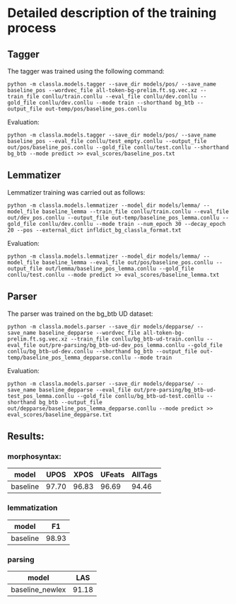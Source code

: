 # Detailed description of the training process




## Tagger

The tagger was trained using the following command:

```
python -m classla.models.tagger --save_dir models/pos/ --save_name baseline_pos --wordvec_file all-token-bg-prelim.ft.sg.vec.xz --train_file conllu/train.conllu --eval_file conllu/dev.conllu --gold_file conllu/dev.conllu --mode train --shorthand bg_btb --output_file out-temp/pos/baseline_pos.conllu
```


Evaluation:

```
python -m classla.models.tagger --save_dir models/pos/ --save_name baseline_pos --eval_file conllu/test_empty.conllu --output_file out/pos/baseline_pos.conllu --gold_file conllu/test.conllu --shorthand bg_btb --mode predict >> eval_scores/baseline_pos.txt
```

## Lemmatizer

Lemmatizer training was carried out as follows:


```
python -m classla.models.lemmatizer --model_dir models/lemma/ --model_file baseline_lemma --train_file conllu/train.conllu --eval_file out/dev_pos.conllu --output_file out-temp/baseline_pos_lemma.conllu --gold_file conllu/dev.conllu --mode train --num_epoch 30 --decay_epoch 20 --pos --external_dict infldict_bg_classla_format.txt
```

Evaluation:

```
python -m classla.models.lemmatizer --model_dir models/lemma/ --model_file baseline_lemma --eval_file out/pos/baseline_pos.conllu --output_file out/lemma/baseline_pos_lemma.conllu --gold_file conllu/test.conllu --mode predict >> eval_scores/baseline_lemma.txt
```

## Parser

The parser was trained on the bg_btb UD dataset:


```
python -m classla.models.parser --save_dir models/depparse/ --save_name baseline_depparse --wordvec_file all-token-bg-prelim.ft.sg.vec.xz --train_file conllu/bg_btb-ud-train.conllu --eval_file out/pre-parsing/bg_btb-ud-dev_pos_lemma.conllu --gold_file conllu/bg_btb-ud-dev.conllu --shorthand bg_btb --output_file out-temp/baseline_pos_lemma_depparse.conllu --mode train
```

Evaluation:

```
python -m classla.models.parser --save_dir models/depparse/ --save_name baseline_depparse --eval_file out/pre-parsing/bg_btb-ud-test_pos_lemma.conllu --gold_file conllu/bg_btb-ud-test.conllu --shorthand bg_btb --output_file out/depparse/baseline_pos_lemma_depparse.conllu --mode predict >> eval_scores/baseline_depparse.txt
```

## Results:

### morphosyntax:

| model | UPOS | XPOS | UFeats | AllTags |
| --- | --- | --- | --- | --- |
| baseline | 97.70 | 96.83 | 96.69 | 94.46 |

### lemmatization

| model | F1 |
| --- | --- |
| baseline | 98.93 |

### parsing

| model | LAS |
| --- | --- |
| baseline_newlex | 91.18 |